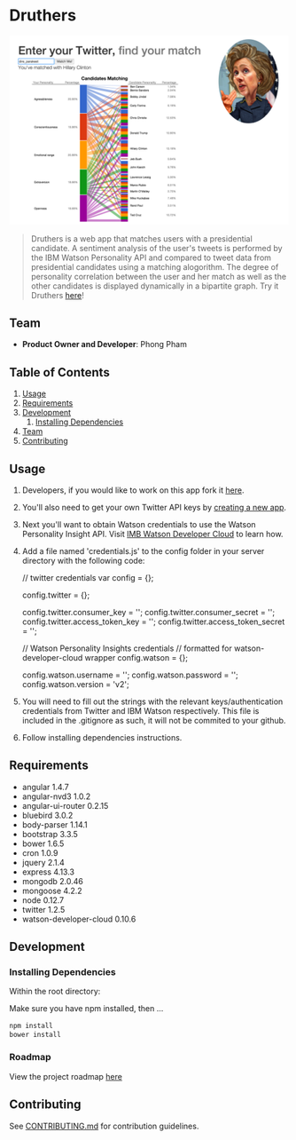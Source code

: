 # Druthers

![Druthers screenshot](/readme_images/Druthers-screenshot.png)

> Druthers is a web app that matches users with a presidential candidate. A sentiment analysis of the user's tweets is performed by the IBM Watson Personality API and compared to tweet data from presidential candidates using a matching alogorithm. The degree of personality correlation between the user and her match as well as the other candidates is displayed dynamically in a bipartite graph. Try it Druthers [here](druthers-druthers.rhcloud.com/)!

## Team

  - __Product Owner and Developer__: Phong Pham

## Table of Contents

1. [Usage](#Usage)
1. [Requirements](#requirements)
1. [Development](#development)
    1. [Installing Dependencies](#installing-dependencies)
1. [Team](#team)
1. [Contributing](#contributing)

## Usage

1. Developers, if you would like to work on this app fork it [here](https://github.com/PhongHPham/druthers/).
1. You'll also need to get your own Twitter API keys by [creating a new app](https://apps.twitter.com/).
1. Next you'll want to obtain Watson credentials to use the Watson Personality Insight API. Visit [IMB Watson Developer Cloud](http://www.ibm.com/smarterplanet/us/en/ibmwatson/developercloud/doc/getting_started/gs-credentials.shtml) to learn how.

1. Add a file named 'credentials.js' to the config folder in your server directory with the following code:

    // twitter credentials
    var config = {};

    config.twitter = {};

    config.twitter.consumer_key = '';
    config.twitter.consumer_secret = '';
    config.twitter.access_token_key = '';
    config.twitter.access_token_secret = '';

    // Watson Personality Insights credentials 
    // formatted for watson-developer-cloud wrapper
    config.watson = {};

    config.watson.username = '';
    config.watson.password = '';
    config.watson.version = 'v2';

1. You will need to fill out the strings with the relevant keys/authentication credentials from Twitter and IBM Watson respectively. This file is included in the .gitignore as such, it will not be commited to your github.  

1. Follow installing dependencies instructions. 

## Requirements

- angular 1.4.7
- angular-nvd3 1.0.2
- angular-ui-router 0.2.15
- bluebird 3.0.2
- body-parser 1.14.1
- bootstrap 3.3.5
- bower 1.6.5
- cron 1.0.9
- jquery 2.1.4
- express 4.13.3 
- mongodb 2.0.46
- mongoose 4.2.2
- node 0.12.7
- twitter 1.2.5
- watson-developer-cloud 0.10.6

## Development
### Installing Dependencies

Within the root directory:

Make sure you have npm installed, then ... 

    npm install
    bower install

### Roadmap

View the project roadmap [here](https://github.com/PhongHPham/druthers/issues)

## Contributing

See [CONTRIBUTING.md](CONTRIBUTING.md) for contribution guidelines.
